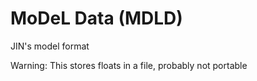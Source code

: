 # MoDeL Data (MDLD)

JIN's model format

Warning: This stores floats in a file, probably not portable
